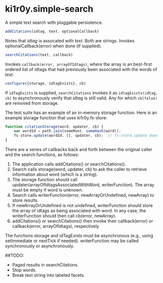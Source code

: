 # ki1r0y.simple-search

A simple text search with pluggable persistence.

```javascript
addCitations(idtag, text, optionalCallback)
```
Notes that _idtag_ is assocated with _text_. Both are strings. 
Invokes optionalCallback(error) when done (if supplied).

```javascript
searchCitations(text, callback)
```
Invokes ```callback(error, arrayOfIdtags)```, where the array is an best-first ordered list of idtags that had previously been associated with the words of _text_.

```javascript
configure({storage, idtagExists}, cb)
```
If ```idTagExists``` is supplied, ```searchCitations``` invokes it as ```idtagExists(idtag, cb)``` to asynchronously verify that _idtag_ is still valid. Any for which ```cb(false)``` are removed from storage.

The test suite has an example of an in-memory storage function. Here is an example storage function that uses ki1r0y.fs-store:
```javascript
function citationStorage(word, updater, cb) {
    var wordId = path.join(someRoot, someHash(word));
    fs-store.update(wordId, [], updater, cb);  // fs-store.update does all work of steps 3 and 5, below.
}
```
There are a series of callbacks back and forth between the original caller and the search functions, as follows:

1. The application calls addCitations() or searchCitations().
2. Search calls storage(word, updater, cb) to ask the caller to retrieve information about word (which is a string).
3. The storage function should call updater(arrayOfIdtagsAssociatedWithWord, writerFunction). The array must be empty if word is unknown.
4. Search calls writerFunction(error, newArrayOrUndefined, newArray) to store results.
5. If newArrayOrUndefined is not undefined, writerFunction should store the array of idtags as being associated with word.
   In any case, the writerFunction should then call cb(error, newArray).
6. addCitations() or searchCitations() then invoke their callback(error) or callback(error, arrayOfIdtags), respectively

The functions storage and idTagExists must be asynchronous (e.g., using setImmediate or nextTick if needed). writerFunction may be called synchronously or asynchronously.

##TODO: 
* Paged results in searchCitations.
* Stop words.
* Break text string into labeled facets.

